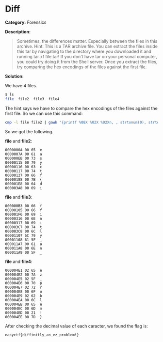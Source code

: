 # Diff

**Category:** Forensics

**Description:**

> Sometimes, the differences matter. Especially between the files in this archive.
> Hint: This is a TAR archive file. You can extract the files inside this tar by navigating to the directory where you downloaded it and running tar xf file.tar! If you don't have tar on your personal computer, you could try doing it from the Shell server. Once you extract the files, try comparing the hex encodings of the files against the first file.

**Solution:**

We have 4 files.
```sh
$ ls
file  file2  file3  file4
```

The hint says we have to compare the hex encodings of the files against the first file. So we can use this command: 
```sh
cmp -l file file2 | gawk '{printf %08X %02X %02Xn, , strtonum(0), strtonum(0)}'
```

So we got the following. 

**file** and **file2**:
```
0000000A 00 65  e
0000007A 00 61  a
000000EB 00 73  s
00000115 00 79  y
00000116 00 63  c
00000117 00 74  t
00000127 00 66  f
00000188 00 7B  {
000001E8 00 64  d
000003A8 00 69  i
```

**file** and **file3**:
```
000000B3 00 66  f       
00000105 00 66  f       
000001F6 00 69  i
00000316 00 6E  n
00000317 00 69  i
000003C7 00 74  t
000003C8 00 6C  l
00001107 6C 79  y
00001108 61 5F  _
000011A7 00 61  a
000011A8 00 6E  n
000011A9 00 5F  _
```

**file** and **file4**:
```
000004E1 02 65  e
000004E2 00 7A  z
000004E5 02 5F  _
000004E6 00 70  p
000004E7 02 72  r
000004E8 00 6F  o
000004E9 02 62  b
000004EA 00 6C  l
000004EB 00 65  e
000004EC 00 6D  m
000004ED 00 21  !
000004EE 00 7D  }
```

After checking the decimal value of each caracter, we found the flag is:
```
easyctf{diffinitly_an_ez_problem!}
```
